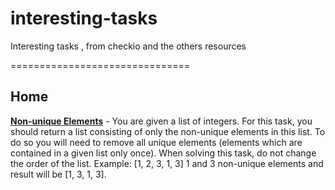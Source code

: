 interesting-tasks
=================

Interesting tasks , from checkio and the others resources

===============================

Home
---------

[**Non-unique Elements**](https://github.com/makx21/interesting-tasks/) - You are given a list of integers. For this task, you should return a list consisting of only the non-unique elements in this list. To do so you will need to remove all unique elements (elements which are contained in a given list only once). When solving this task, do not change the order of the list. Example: [1, 2, 3, 1, 3] 1 and 3 non-unique elements and result will be [1, 3, 1, 3].
